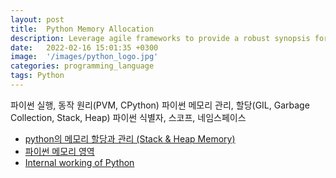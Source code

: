 ```yaml
---
layout: post
title:  Python Memory Allocation
description: Leverage agile frameworks to provide a robust synopsis for high level overviews. Iterative a...
date:   2022-02-16 15:01:35 +0300
image:  '/images/python_logo.jpg'
categories: programming_language
tags: Python
---
```


파이썬 실행, 동작 원리(PVM, CPython)
파이썬 메모리 관리, 할당(GIL, Garbage Collection, Stack, Heap)
파이썬 식별자, 스코프, 네임스페이스 

- [python의 메모리 할당과 관리 (Stack & Heap Memory)](https://hkim-data.tistory.com/182)
- [파이썬 메모리 영역](https://armontad-1202.tistory.com/entry/파이썬의-메모리-영역)
- [Internal working of Python](https://medium.com/@kaushik.k/internal-working-of-python-415572929e7a)